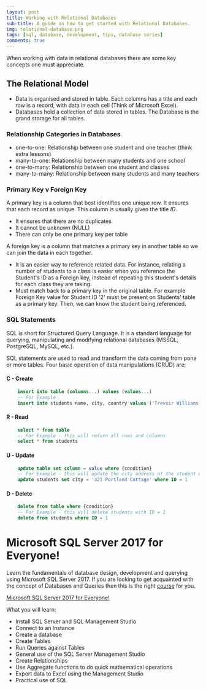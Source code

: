 ```yaml
---
layout: post
title: Working with Relational Databases
sub-title: A guide on how to get started with Relational Databases. 
img: relational-database.png
tags: [sql, database, development, tips, database series]
comments: true
---
```


When working with data in relational databases there are some key concepts one must appreciate. 

## The Relational Model
- Data is organised and stored in table. Each columns has a title and each row is a record, with data in each cell (Think of Microsoft Excel).
- Databases hold a collection of data stored in tables. The Database is the grand storage for all tables. 

### Relationship Categories in Databases
- one-to-one: Relationship between one student and one teacher (think extra lessons)
- many-to-one: Relationship between many students and one school
- one-to-many: Relationship between one student and classes
- many-to-many: Relationship between many students and many teachers

### Primary Key v Foreign Key
A primary key is a column that best identifies one unique row. It ensures that each record as unique. This column is usually given the title *ID*.

- It ensures that there are no duplicates
- It cannot be unknown (NULL)
- There can only be one primary key per table

A foreign key is a column that matches a primary key in another table so we can join the data in each together.
- It is an easier way to reference related data. For instance, relating a number of students to a class is easier when you reference the Student's ID as a Foreign key, instead of repeating this student's details for each class they are taking. 
- Must match back to a primary key in the original table. For example Foreign Key value for Student ID '2' must be present on Students' table as a primary key. Then, we can know the student being referenced. 


### SQL Statements
SQL is short for Structured Query Language. It is a standard language for querying, manipulating and modifying relational databases (MSSQL, PostgreSQL, MySQL, etc.).

SQL statements are used to read and transform the data coming from pone or more tables. Four basic operation of data manipulations (CRUD) are:

#### C - Create
``` sql
    insert into table (columns...) values (values...)
    -- For Example
    insert into students name, city, country values ('Trevoir Williams','123 My Street','Jamaica')
```

#### R - Read
``` sql
    select * from table
    -- For Example - this will return all rows and columns
    select * from students
```

#### U - Update
``` sql
    update table set column = value where {condition}
    -- For Example - this will update the city address of the student with ID = 1 
    update students set city = '321 Portland Cottage' where ID = 1
```

#### D - Delete
``` sql
    delete from table where {condition}
    -- For Example - this will delete students with ID = 1
    delete from students where ID = 1
```

# Microsoft SQL Server 2017 for Everyone!
Learn the fundamentals of database design, development and querying using Microsoft SQL Server 2017. 
If you are looking to get acquainted with the concept of Databases and Queries then this is the right [course](http://bit.ly/2IcEswe) for you. 

[Microsoft SQL Server 2017 for Everyone!](http://bit.ly/2IcEswe)

What you will learn:
- Install SQL Server and SQL Management Studio
- Connect to an Instance
- Create a database
- Create Tables
- Run Queries against Tables
- General use of the SQL Server Management Studio
- Create Relationships
- Use Aggregate functions to do quick mathematical operations
- Export data to Excel using the Management Studio
- Practical use of SQL